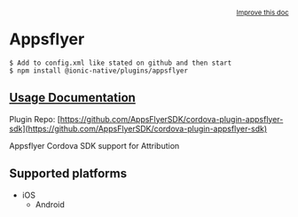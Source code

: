 <a style="float:right;font-size:12px;" href="http://github.com/danielsogl/awesome-cordova-plugins/edit/master/src/@awesome-cordova-plugins/plugins/appsflyer/index.ts#L50">
  Improve this doc
</a>

# Appsflyer

```
$ Add to config.xml like stated on github and then start
$ npm install @ionic-native/plugins/appsflyer
```

## [Usage Documentation](https://ionicframework.com/docs/native/appsflyer/)

Plugin Repo: [https://github.com/AppsFlyerSDK/cordova-plugin-appsflyer-sdk](https://github.com/AppsFlyerSDK/cordova-plugin-appsflyer-sdk)

Appsflyer Cordova SDK support for Attribution

## Supported platforms

- iOS
  - Android
